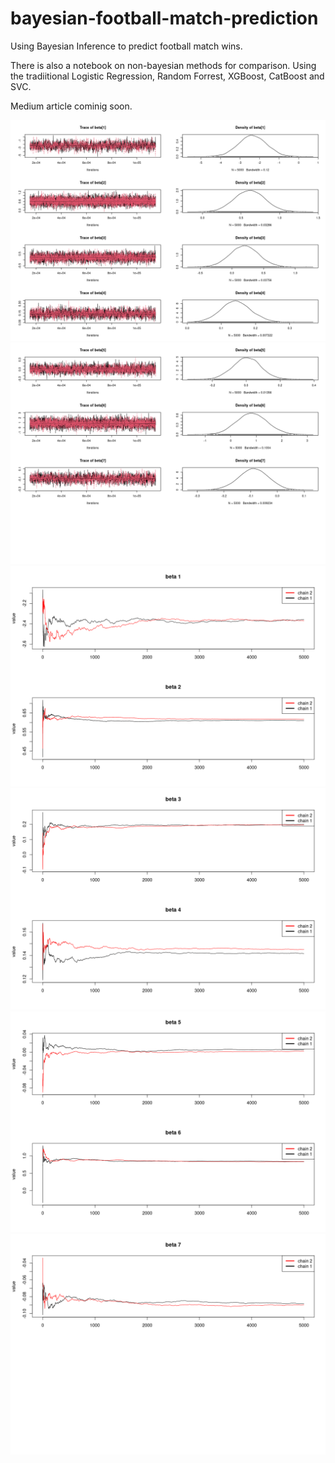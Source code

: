 # bayesian-football-match-prediction

Using Bayesian Inference to predict football match wins. 

There is also a notebook on non-bayesian methods for comparison. Using the tradiitional Logistic Regression, Random Forrest, XGBoost, CatBoost and SVC.

Medium article cominig soon.


![Alt text](readme_files/image.png)
![Alt text](readme_files/image-1.png)
![Alt text](readme_files/image-2.png)
![Alt text](readme_files/image-3.png)
![Alt text](readme_files/image-4.png)
![Alt text](readme_files/image-5.png)